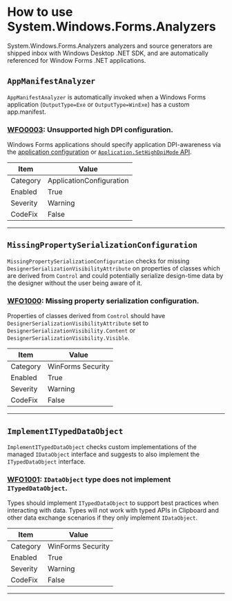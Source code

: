 # How to use System.Windows.Forms.Analyzers

System.Windows.Forms.Analyzers analyzers and source generators are shipped inbox with Windows Desktop .NET SDK, and
are automatically referenced for Window Forms .NET applications.

## `AppManifestAnalyzer`

`AppManifestAnalyzer` is automatically invoked when a Windows Forms application (`OutputType=Exe` or `OutputType=WinExe`) has a custom app.manifest.

### [WFO0003](https://aka.ms/winforms-warnings/WFAC010): Unsupported high DPI configuration.

Windows Forms applications should specify application DPI-awareness via the [application configuration](https://aka.ms/applicationconfiguration) or
[`Application.SetHighDpiMode` API](https://docs.microsoft.com/dotnet/api/system.windows.forms.application.sethighdpimode).

|Item|Value|
|-|-|
| Category | ApplicationConfiguration |
| Enabled | True |
| Severity | Warning |
| CodeFix | False |
---

## `MissingPropertySerializationConfiguration`

`MissingPropertySerializationConfiguration` checks for missing `DesignerSerializationVisibilityAttribute` on properties of classes which are 
derived from `Control` and could potentially serialize design-time data by the designer without the user being aware of it.

### [WFO1000](https://aka.ms/winforms-warnings/WFO1000): Missing property serialization configuration.

Properties of classes derived from `Control` should have `DesignerSerializationVisibilityAttribute` 
set to `DesignerSerializationVisibility.Content` or `DesignerSerializationVisibility.Visible`.

|Item|Value|
|-|-|
| Category | WinForms Security |
| Enabled | True |
| Severity | Warning |
| CodeFix | False |
---

## `ImplementITypedDataObject`

`ImplementITypedDataObject` checks custom implementations of the managed `IDataObject` interface and suggests to also implement the `ITypedDataObject` interface.

### [WFO1001](https://aka.ms/winforms-warnings/WFO1001): `IDataObject` type does not implement `ITypedDataObject`.

Types should implement `ITypedDataObject` to support best practices when interacting with data. Types will not work with typed APIs in Clipboard and other data exchange scenarios if they only implement `IDataObject`.

|Item|Value|
|-|-|
| Category | WinForms Security |
| Enabled | True |
| Severity | Warning |
| CodeFix | False |
---
